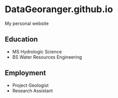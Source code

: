 # DataGeoranger.github.io
My personal website

## Education
- MS Hydrologic Science
- BS Water Resources Engineering

## Employment 

- Project Geologist
- Research Assistant